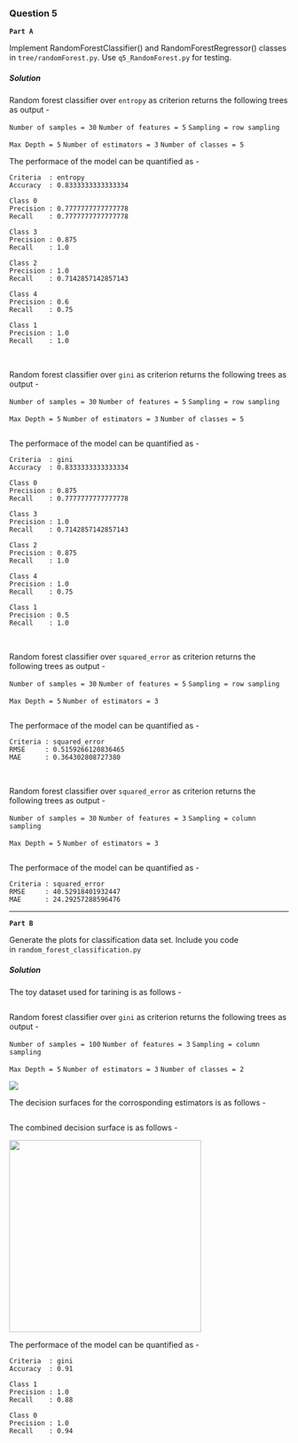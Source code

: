 ### Question 5

**`Part A`**

Implement RandomForestClassifier() and RandomForestRegressor() classes in `tree/randomForest.py`. Use `q5_RandomForest.py` for testing.

##### Solution

Random forest classifier over `entropy` as criterion returns the following trees as output -

`Number of samples = 30` `Number of features = 5` `Sampling = row sampling`

`Max Depth = 5` `Number of estimators = 3` `Number of classes = 5`

<img title="" src="./__plots__/q5_p1.png" alt="" data-align="center">The performace of the model can be quantified as -

```
Criteria  : entropy
Accuracy  : 0.8333333333333334

Class 0
Precision : 0.7777777777777778
Recall    : 0.7777777777777778

Class 3
Precision : 0.875
Recall    : 1.0

Class 2
Precision : 1.0
Recall    : 0.7142857142857143

Class 4
Precision : 0.6
Recall    : 0.75

Class 1
Precision : 1.0
Recall    : 1.0
```

<br>

Random forest classifier over `gini` as criterion returns the following trees as output -

`Number of samples = 30` `Number of features = 5` `Sampling = row sampling`

`Max Depth = 5` `Number of estimators = 3` `Number of classes = 5`

<img src=".\__plots__/q5_p2.png" title="" alt="" data-align="center">

The performace of the model can be quantified as -

```
Criteria  : gini
Accuracy  : 0.8333333333333334

Class 0
Precision : 0.875
Recall    : 0.7777777777777778

Class 3
Precision : 1.0
Recall    : 0.7142857142857143

Class 2
Precision : 0.875
Recall    : 1.0

Class 4
Precision : 1.0
Recall    : 0.75

Class 1
Precision : 0.5
Recall    : 1.0
```

<br>

Random forest classifier over `squared_error` as criterion returns the following trees as output -

`Number of samples = 30` `Number of features = 5` `Sampling = row sampling`

`Max Depth = 5` `Number of estimators = 3`

<img src="./__plots__/q5_p3.png" title="" alt="" data-align="center">

The performace of the model can be quantified as -

```
Criteria : squared_error
RMSE     : 0.5159266120836465
MAE      : 0.364302808727380
```

<br>

Random forest classifier over `squared_error` as criterion returns the following trees as output -

`Number of samples = 30` `Number of features = 3` `Sampling = column sampling`

`Max Depth = 5` `Number of estimators = 3`

<img src="./__plots__/q5_p8.png" title="" alt="" data-align="center">

The performace of the model can be quantified as -

```
Criteria : squared_error
RMSE     : 40.52918401932447
MAE      : 24.29257288596476
```

<hr>

**`Part B`**

Generate the plots for classification data set. Include you code in `random_forest_classification.py`

##### Solution

The toy dataset used for tarining is as follows -

<img src="./__plots__/q5_p7.png" title="" alt="" data-align="center">

Random forest classifier over `gini` as criterion returns the following trees as output -

`Number of samples = 100` `Number of features = 3` `Sampling = column sampling`

`Max Depth = 5` `Number of estimators = 3` `Number of classes = 2`

![](./__plots__/q5_p4.png)

The decision surfaces for the corrosponding estimators is as follows -

<img src="./__plots__/q5_p5.png" title="" alt="" data-align="center">

The combined decision surface is as follows -

<img title="" src="./__plots__/q5_p6.png" alt="" data-align="center" width="346">

The performace of the model can be quantified as -

```
Criteria  : gini
Accuracy  : 0.91

Class 1
Precision : 1.0
Recall    : 0.88

Class 0
Precision : 1.0
Recall    : 0.94
```
